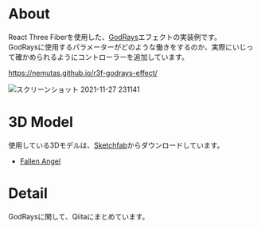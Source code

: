 # About
React Three Fiberを使用した、[GodRays](https://docs.pmnd.rs/react-postprocessing/effects/god-rays)エフェクトの実装例です。<br>
GodRaysに使用するパラメーターがどのような働きをするのか、実際にいじって確かめられるようにコントローラーを追加しています。

https://nemutas.github.io/r3f-godrays-effect/

![スクリーンショット 2021-11-27 231141](https://user-images.githubusercontent.com/46724121/143685065-c6f7fac9-69a5-41e9-b845-fe1a1086fba4.png)

# 3D Model
使用している3Dモデルは、[Sketchfab](https://sketchfab.com/)からダウンロードしています。

* [Fallen Angel](https://skfb.ly/6SFvA)

# Detail
GodRaysに関して、Qiitaにまとめています。
